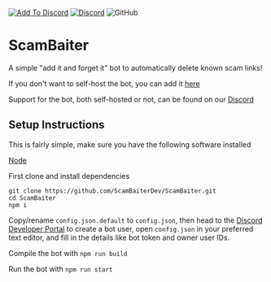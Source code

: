 [![Add To Discord](https://img.shields.io/badge/-Add%20To%20Discord-7289DA?logo=discord&logoColor=fff&style=for-the-badge)](https://l.chrischro.me/sbinvite) [![Discord](https://img.shields.io/discord/932392800471879740?color=7289DA%20&label=Join%20our%20Discord&logo=discord&logoColor=fff&style=for-the-badge)](https://l.chrischro.me/sbdiscord) ![GitHub](https://img.shields.io/github/license/ScamBaiterDev/ScamBaiter?style=for-the-badge) 
# ScamBaiter
A simple "add it and forget it" bot to automatically delete known scam links!

If you don't want to self-host the bot, you can add it [here](https://l.chrischro.me/sbinvite)

Support for the bot, both self-hosted or not, can be found on our [Discord](https://l.chrischro.me/sbinvite)

## Setup Instructions
This is fairly simple, make sure you have the following software installed

[Node](https://nodejs.org)

First clone and install dependencies
```
git clone https://github.com/ScamBaiterDev/ScamBaiter.git
cd ScamBaiter
npm i
```

Copy/rename `config.json.default` to `config.json`, then head to the [Discord Developer Portal](https://discord.com/developers/applications) to create a bot user, open `config.json` in your preferred text editor, and fill in the details like bot token and owner user IDs.

Compile the bot with `npm run build`

Run the bot with `npm run start`
